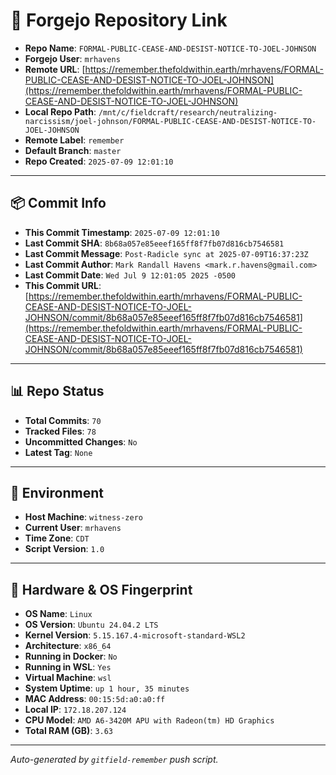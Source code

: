 # 🔗 Forgejo Repository Link

- **Repo Name**: `FORMAL-PUBLIC-CEASE-AND-DESIST-NOTICE-TO-JOEL-JOHNSON`
- **Forgejo User**: `mrhavens`
- **Remote URL**: [https://remember.thefoldwithin.earth/mrhavens/FORMAL-PUBLIC-CEASE-AND-DESIST-NOTICE-TO-JOEL-JOHNSON](https://remember.thefoldwithin.earth/mrhavens/FORMAL-PUBLIC-CEASE-AND-DESIST-NOTICE-TO-JOEL-JOHNSON)
- **Local Repo Path**: `/mnt/c/fieldcraft/research/neutralizing-narcissism/joel-johnson/FORMAL-PUBLIC-CEASE-AND-DESIST-NOTICE-TO-JOEL-JOHNSON`
- **Remote Label**: `remember`
- **Default Branch**: `master`
- **Repo Created**: `2025-07-09 12:01:10`

---

## 📦 Commit Info

- **This Commit Timestamp**: `2025-07-09 12:01:10`
- **Last Commit SHA**: `8b68a057e85eeef165ff8f7fb07d816cb7546581`
- **Last Commit Message**: `Post-Radicle sync at 2025-07-09T16:37:23Z`
- **Last Commit Author**: `Mark Randall Havens <mark.r.havens@gmail.com>`
- **Last Commit Date**: `Wed Jul 9 12:01:05 2025 -0500`
- **This Commit URL**: [https://remember.thefoldwithin.earth/mrhavens/FORMAL-PUBLIC-CEASE-AND-DESIST-NOTICE-TO-JOEL-JOHNSON/commit/8b68a057e85eeef165ff8f7fb07d816cb7546581](https://remember.thefoldwithin.earth/mrhavens/FORMAL-PUBLIC-CEASE-AND-DESIST-NOTICE-TO-JOEL-JOHNSON/commit/8b68a057e85eeef165ff8f7fb07d816cb7546581)

---

## 📊 Repo Status

- **Total Commits**: `70`
- **Tracked Files**: `78`
- **Uncommitted Changes**: `No`
- **Latest Tag**: `None`

---

## 🧭 Environment

- **Host Machine**: `witness-zero`
- **Current User**: `mrhavens`
- **Time Zone**: `CDT`
- **Script Version**: `1.0`

---

## 🧬 Hardware & OS Fingerprint

- **OS Name**: `Linux`
- **OS Version**: `Ubuntu 24.04.2 LTS`
- **Kernel Version**: `5.15.167.4-microsoft-standard-WSL2`
- **Architecture**: `x86_64`
- **Running in Docker**: `No`
- **Running in WSL**: `Yes`
- **Virtual Machine**: `wsl`
- **System Uptime**: `up 1 hour, 35 minutes`
- **MAC Address**: `00:15:5d:a0:a0:ff`
- **Local IP**: `172.18.207.124`
- **CPU Model**: `AMD A6-3420M APU with Radeon(tm) HD Graphics`
- **Total RAM (GB)**: `3.63`

---

_Auto-generated by `gitfield-remember` push script._

